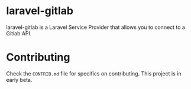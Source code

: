 laravel-gitlab
==============

laravel-gitlab is a Laravel Service Provider that allows you to connect to a
Gitlab API.

# Contributing
Check the `CONTRIB.md` file for specifics on contributing. This project is in
early beta.